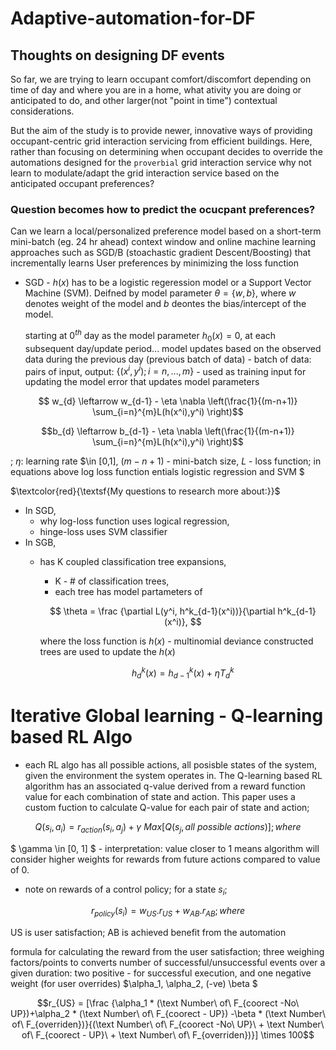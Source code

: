 # Adaptive-automation-for-DF

## Thoughts on designing DF events 

So far, we are trying to learn occupant comfort/discomfort depending on time of day and where you are in a home, what ativity you are doing or anticipated to do, and other larger(not "point in time") contextual considerations. 

But the aim of the study is to provide newer, innovative ways of providing occupant-centric grid interaction servicing from efficient buildings. Here, rather than focusing on determining when occupant decides to override the automations designed for the `proverbial` grid interaction service why not learn to modulate/adapt the grid interaction service based on the anticipated occupant preferences? 


### Question becomes how to predict the ocucpant preferences? 
Can we learn a local/personalized preference model based on a short-term mini-batch (eg. 24 hr ahead) context window and online machine learning approaches such as SGD/B (stoachastic gradient Descent/Boosting) that incrementally learns User preferences by minimizing the loss function 

- SGD - $h(x)$ has to be a logistic regeression model or a Support Vector Machine (SVM). Deifned by model parameter $\theta = \{w, b\}$, where $w$ denotes weight of the model and $b$ deontes the bias/intercept of the model. 

    starting at $0^{th}$ day as the model parameter $h_0(x) = 0$, at each subsequent day/update period... model updates based on the observed data during the previous day (previous batch of data) 
        - batch of data: pairs of input, output: $\{(x^i, y^i); i = n,...,m\}$ - used as training input for 
        updating the model error that updates model parameters

```math
 w_{d} \leftarrow w_{d-1} - \eta \nabla \left(\frac{1}{(m-n+1)} \sum_{i=n}^{m}L(h(x^i),y^i) \right)
```
```math
b_{d} \leftarrow b_{d-1} - \eta \nabla \left(\frac{1}{(m-n+1)} \sum_{i=n}^{m}L(h(x^i),y^i) \right)
```
; $\eta$: learning rate $\in [0,1], $(m-n+1)$ - mini-batch size, $L$ - loss function; in equations above log loss function entials logistic regression and SVM  $

$\textcolor{red}{\textsf{My questions to research more about:}}$
- In SGD, 
    - why log-loss function uses logical regression,
    - hinge-loss uses SVM classifier
- In SGB, 
    - has K coupled classification tree expansions, 
        - K - # of classification trees,
        - each tree has model partameters of 
        ```math
            \theta = \frac {\partial L(y^i, h^k_{d-1}(x^i))}{\partial h^k_{d-1}(x^i)}, 
        ```
        where the loss function is $h(x)$  - multinomial deviance
        constructed trees are used to update the $h(x)$ 

        ```math
        h^k_d (x) = h^k_{d -1} (x) + \eta T^k_d
        ```
# Iterative Global learning - Q-learning based RL Algo 

- each RL algo has all possible actions, all posisble states of the system, given the environment the system operates in. The Q-learning based RL algorithm has an associated q-value derived from a reward function value for each combination of state and action. This paper uses a custom fuction to calculate Q-value for each pair of state and action;
```math
Q(s_i, a_i) = r_{action}(s_i, a_j) + \gamma\ Max[Q(s_j, all\ possible\ actions)]; where 
```
$ \gamma \in [0, 1] $ - interpretation: value closer to 1 means algorithm will consider higher weights for rewards from future actions compared to value of 0. 

- note on rewards of a control policy; for a state $s_i$; 
 ```math 
 r_{policy} (s_i) = w_{US}.r_{US}+ w_{AB}.r_{AB}; where
```
US is user satisfaction; AB is achieved benefit from the automation 


formula for calculating the reward from the user satisfaction; three weighing factors/points to converts number of successful/unsuccessful events over a given duration: two positive - for successful execution, and one negative weight (for user overrides) $\alpha_1, \alpha_2, (-ve) \beta $ 

```math
r_{US} = [\frac {\alpha_1 * (\text Number\ of\ F_{coorect -No\ UP})+\alpha_2 * (\text Number\ of\ F_{coorect - UP}) 
-\beta * (\text Number\ of\ F_{overriden})}{(\text Number\ of\ F_{coorect -No\ UP}\ + \text Number\ of\ F_{coorect - UP}\ + \text Number\ of\ F_{overriden})}] \times 100
```

